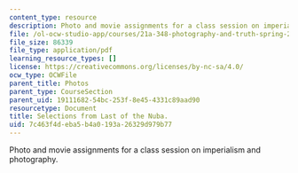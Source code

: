 ```yaml
---
content_type: resource
description: Photo and movie assignments for a class session on imperialism and photography.
file: /ol-ocw-studio-app/courses/21a-348-photography-and-truth-spring-2008/7c463f4deba5b4a0193a26329d979b77_MIT21A_348S08_nuba.pdf
file_size: 86339
file_type: application/pdf
learning_resource_types: []
license: https://creativecommons.org/licenses/by-nc-sa/4.0/
ocw_type: OCWFile
parent_title: Photos
parent_type: CourseSection
parent_uid: 19111682-54bc-253f-8e45-4331c89aad90
resourcetype: Document
title: Selections from Last of the Nuba.
uid: 7c463f4d-eba5-b4a0-193a-26329d979b77
---
```

Photo and movie assignments for a class session on imperialism and photography.